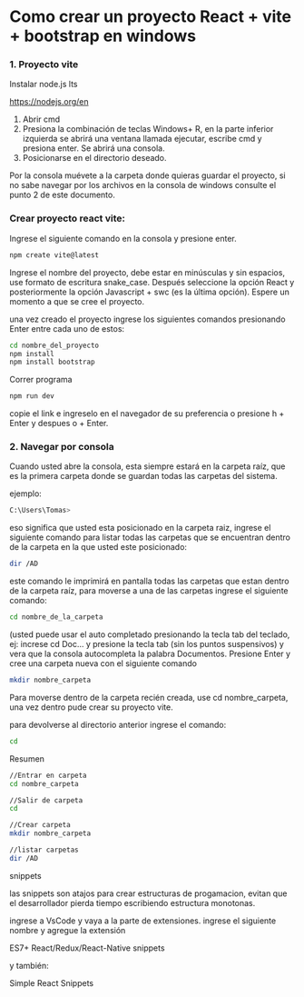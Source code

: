 # Como crear un proyecto React + vite + bootstrap en windows

### 1. Proyecto vite 

Instalar node.js lts

https://nodejs.org/en

1) Abrir cmd
2) Presiona la combinación de teclas Windows+ R, en la parte inferior izquierda se abrirá una ventana llamada ejecutar, escribe cmd y presiona enter. Se abrirá una consola.
3) Posicionarse en el directorio deseado.

Por la consola muévete a la carpeta donde quieras guardar el proyecto, si no sabe navegar por los archivos en la consola de windows consulte el punto 2 de este documento.

### Crear proyecto react vite:

Ingrese el siguiente comando en la consola y presione enter.
```bash
npm create vite@latest
```
Ingrese el nombre del proyecto, debe estar en minúsculas y sin espacios, use formato de escritura snake_case. Después seleccione la opción React y 
posteriormente la opción Javascript + swc (es la última opción). Espere un momento a que se cree el proyecto.

una vez creado el proyecto ingrese los siguientes comandos presionando Enter entre cada uno de estos:

```bash
cd nombre_del_proyecto
npm install
npm install bootstrap
```

Correr programa
```bash
npm run dev
```

copie el link e ingreselo en el navegador de su preferencia o presione h + Enter y despues o + Enter.


### 2. Navegar por consola

Cuando usted abre la consola, esta siempre estará en la carpeta raíz, que es la primera carpeta donde se guardan todas las carpetas del sistema. 

ejemplo:
```bash
C:\Users\Tomas> 
```
eso significa que usted esta posicionado en la carpeta raiz, ingrese el siguiente comando para listar todas las carpetas que se encuentran dentro
de la carpeta en la que usted este posicionado:

```bash
dir /AD
```


este comando le imprimirá en pantalla todas las carpetas que estan dentro de la carpeta raíz, para moverse a una de las carpetas ingrese el siguiente comando:

```bash
cd nombre_de_la_carpeta
```

(usted puede usar el auto completado presionando la tecla tab del teclado, ej: increse cd Doc… y presione la tecla tab (sin los puntos suspensivos)
y vera que la consola autocompleta la palabra Documentos. Presione Enter y cree una carpeta nueva con el siguiente comando

```bash
mkdir nombre_carpeta
```

Para moverse dentro de la carpeta recién creada, use cd nombre_carpeta, una vez dentro pude crear su proyecto vite.

para devolverse al directorio anterior ingrese el comando:

```bash
cd
```


Resumen 

```bash
//Entrar en carpeta
cd nombre_carpeta

//Salir de carpeta
cd

//Crear carpeta
mkdir nombre_carpeta

//listar carpetas
dir /AD
```


snippets

las snippets son atajos para crear estructuras de progamacion, evitan que el desarrollador pierda tiempo escribiendo estructura monotonas. 

ingrese a VsCode y vaya a la parte de extensiones. ingrese el siguiente nombre y agregue la extensión


ES7+ React/Redux/React-Native snippets


y también:


Simple React Snippets

 

